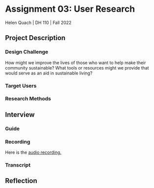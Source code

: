 # Assignment 03: User Research
Helen Quach | DH 110 | Fall 2022

## Project Description

### Design Challenge
How might we improve the lives of those who want to help make their community sustainable? What tools or resources might we provide that would serve as an aid in sustainable living?

### Target Users

### Research Methods

## Interview

### Guide

### Recording
Here is the [audio recording.](https://drive.google.com/file/d/1xvVKk8iDitqFdmygMiRDXREGkXvzxTc3/view?usp=sharing)

### Transcript

## Reflection


